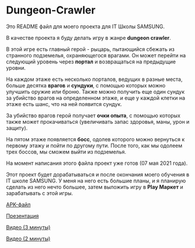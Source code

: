 # Dungeon-Crawler

Это README файл для моего проекта для IT Школы SAMSUNG. 

В качестве проекта я буду делать игру в жанре **dungeon crawler**.

В этой игре есть главный герой - рыцарь, пытающийся сбежать из странного подземелья, охраняющегося врагами. Он может перейти на следующий уровень через **портал** и возвращаться на предыдущие уровни.

На каждом этаже есть несколько порталов, ведущих в разные места, больше десятка **врагов** и **сундуки**, с помощью которых можно улучшить оружие или броню. Также можно получить еще один сундук за убийство врагов на определенном этаже, и еще у каждой клетки на этаже есть шанс, что на ней появится сундук.

За убийство врагов герой получает **очки опыта**, с помощью которых также может прокачиваться (увеличивать запас здоровья, маны, урон и защиту).

На пятом этаже появляется **босс**, одолев которого можно вернуться к первому этажу и пойти по другому пути. После того, как мы одолеем трех боссов, мы сможем выйти из подземелья.

На момент написания этого файла проект уже готов (07 мая 2021 года).

Этот проект будет дорабатываться и после окончания моего обучения в IT школе SAMSUNG. У меня на него есть большие планы, и я планирую сделать из него нечто большее, затем выложить игру в **Play Маркет** и зарабатывать с этой игры.

[APK-файл](https://1drv.ms/u/s!AuDz8eE7kPd24zjwub1PxxVcSkyl?e=kbtvr2)

[Презентация](https://1drv.ms/p/s!AuDz8eE7kPd24z9XFC0ipuSmL7Vu?e=IiXk5H)

[Видео (3 минуты)](https://1drv.ms/v/s!AuDz8eE7kPd240WB-8psd0QKOtt1?e=N4uShk)

[Видео (2 минуты)]()
